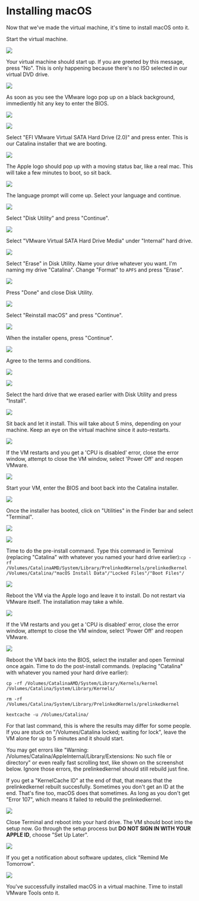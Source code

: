 # Installing macOS

Now that we've made the virtual machine, it's time to install macOS onto it. 

Start the virtual machine. 

![](.gitbook/assets/p6-s1.png)

Your virtual machine should start up. If you are greeted by this message, press "No". This is only happening because there's no ISO selected in our virtual DVD drive. 

![](.gitbook/assets/p6-s2.png)

As soon as you see the VMware logo pop up on a black background, immediently hit any key to enter the BIOS. 

![](.gitbook/assets/vmplayer_snf5clngda%20%281%29.png)

![](.gitbook/assets/annotation-2019-03-28-190107.jpg)

Select "EFI VMware Virtual SATA Hard Drive \(2.0\)" and press enter. This is our Catalina installer that we are booting. 

![](.gitbook/assets/annotation-2019-03-28-190257.jpg)

The Apple logo should pop up with a moving status bar, like a real mac. This will take a few minutes to boot, so sit back.

![](.gitbook/assets/annotation-2019-03-28-190550.jpg)

The language prompt will come up. Select your language and continue.

![](.gitbook/assets/annotation-2019-03-28-190949.jpg)

Select "Disk Utility" and press "Continue".

![](.gitbook/assets/p6-s7.png)

Select "VMware Virtual SATA Hard Drive Media" under "Internal" hard drive. 

![](.gitbook/assets/p6-s8.png)

Select "Erase" in Disk Utility. Name your drive whatever you want. I'm naming my drive "Catalina". Change "Format" to `APFS` and press "Erase".

![](.gitbook/assets/p6-s9.png)

Press "Done" and close Disk Utility.

![](.gitbook/assets/p6-s10.png)

Select "Reinstall macOS" and press "Continue".

![](.gitbook/assets/p6-s11.png)

When the installer opens, press "Continue".

![](.gitbook/assets/p6-s12.png)

Agree to the terms and conditions.

![](.gitbook/assets/p6-s13a.png)

![](.gitbook/assets/p6-s13b.png)

Select the hard drive that we erased earlier with Disk Utility and press "Install".

![](.gitbook/assets/p6-s14.png)

Sit back and let it install. This will take about 5 mins, depending on your machine. Keep an eye on the virtual machine since it auto-restarts.

![](.gitbook/assets/p6-s15.png)

If the VM restarts and you get a 'CPU is disabled' error, close the error window, attempt to close the VM window, select 'Power Off' and reopen VMware.

![](.gitbook/assets/p6-s16.png)

Start your VM, enter the BIOS and boot back into the Catalina installer.

![](.gitbook/assets/annotation-2019-03-28-194325.jpg)

Once the installer has booted, click on "Utilities" in the Finder bar and select "Terminal".

![](.gitbook/assets/p6-s18.png)

![](.gitbook/assets/p6-s19.png)

Time to do the pre-install command. Type this command in Terminal \(replacing "Catalina" with whatever you named your hard drive earlier\):`cp -rf /Volumes/CatalinaAMD/System/Library/PrelinkedKernels/prelinkedkernel /Volumes/Catalina/"macOS Install Data"/"Locked Files"/"Boot Files"/`

![](.gitbook/assets/vmplayer_y6wcixpwhx.png)

Reboot the VM via the Apple logo and leave it to install. Do not restart via VMware itself. The installation may take a while.

![](.gitbook/assets/annotation-2019-03-28-204917.jpg)

If the VM restarts and you get a 'CPU is disabled' error, close the error window, attempt to close the VM window, select 'Power Off' and reopen VMware.

![](.gitbook/assets/p6-s22.png)

Reboot the VM back into the BIOS, select the installer and open Terminal once again. Time to do the post-install commands. \(replacing "Catalina" with whatever you named your hard drive earlier\): 

```
cp -rf /Volumes/CatalinaAMD/System/Library/Kernels/kernel /Volumes/Catalina/System/Library/Kernels/  
  
rm -rf /Volumes/Catalina/System/Library/PrelinkedKernels/prelinkedkernel  
  
kextcache -u /Volumes/Catalina/
```

For that last command, this is where the results may differ for some people. If you are stuck on "/Volumes/Catalina locked; waiting for lock", leave the VM alone for up to 5 minutes and it should start.

You may get errors like "Warning: /Volumes/Catalina/AppleInternal/Library/Extensions: No such file or directory" or even really fast scrolling text, like shown on the screenshot below. Ignore those errors, the prelinkedkernel should still rebuild just fine.

If you get a "KernelCache ID" at the end of that, that means that the prelinkedkernel rebuilt succesfully. Sometimes you don't get an ID at the end. That's fine too, macOS does that sometimes. As long as you don't get "Error 107", which means it failed to rebuild the prelinkedkernel.

![](.gitbook/assets/p6-s23.png)

Close Terminal and reboot into your hard drive. The VM should boot into the setup now. Go through the setup process but **DO NOT SIGN IN WITH YOUR APPLE ID**, choose "Set Up Later".

![](.gitbook/assets/p6-s24.png)

If you get a notification about software updates, click "Remind Me Tomorrow".

![](.gitbook/assets/p6-s25.png)

You've successfully installed macOS in a virtual machine. Time to install VMware Tools onto it.

